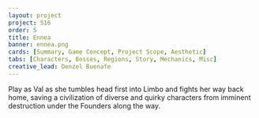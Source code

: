 ```yaml
---
layout: project
project: S16
order: 5
title: Ennea
banner: ennea.png
cards: [Summary, Game Concept, Project Scope, Aesthetic]
tabs: [Characters, Bosses, Regions, Story, Mechanics, Misc]
creative_lead: Denzel Buenafe
---
```

Play as Val as she tumbles head first into Limbo and fights her way back home, saving a civilization of diverse and quirky characters from imminent destruction under the Founders along the way.
